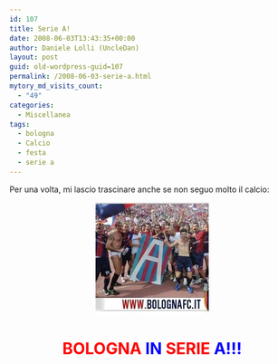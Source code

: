 ```yaml
---
id: 107
title: Serie A!
date: 2008-06-03T13:43:35+00:00
author: Daniele Lolli (UncleDan)
layout: post
guid: old-wordpress-guid=107
permalink: /2008-06-03-serie-a.html
mytory_md_visits_count:
  - "49"
categories:
  - Miscellanea
tags:
  - bologna
  - Calcio
  - festa
  - serie a
---
```

Per una volta, mi lascio trascinare anche se non seguo molto il calcio:

<p style="text-align: center;">
  <img class="alignnone" src="/uploads/2008/06/HomeBFC2-06-2008.jpg" alt="Serie A!" />
</p>

<h1 style="text-align: center;">
  <strong><span style="color: #ff0000;">BOLOGNA</span> <span style="color: #0000ff;">IN</span> <span style="color: #ff0000;">SERIE</span> <span style="color: #0000ff;">A!!!</span></strong>
</h1>